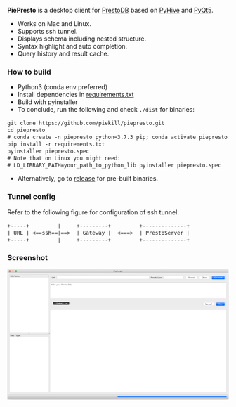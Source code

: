 **PiePresto** is a desktop client for [PrestoDB](http://prestodb.github.io/) based on [PyHive](https://github.com/dropbox/PyHive) and [PyQt5](https://www.riverbankcomputing.com/software/pyqt/intro).

- Works on Mac and Linux.
- Supports ssh tunnel.
- Displays schema including nested structure.
- Syntax highlight and auto completion.
- Query history and result cache.

### How to build

- Python3 (conda env preferred)
- Install dependencies in [requirements.txt](https://github.com/piekill/piepresto/blob/master/requirements.txt)
- Build with pyinstaller
- To conclude, run the following and check `./dist` for binaries:
 ```shell
 git clone https://github.com/piekill/piepresto.git
 cd piepresto
 # conda create -n piepresto python=3.7.3 pip; conda activate piepresto
 pip install -r requirements.txt
 pyinstaller piepresto.spec
 # Note that on Linux you might need: 
 # LD_LIBRARY_PATH=your_path_to_python_lib pyinstaller piepresto.spec
 ```
- Alternatively, go to [release](https://github.com/piekill/piepresto/releases) for pre-built binaries.

### Tunnel config
Refer to the following figure for configuration of ssh tunnel:
```
+-----+         |     +---------+         +--------------+
| URL | <==ssh==|==>  | Gateway |  <===>  | PrestoServer |
+-----+         |     +---------+         +--------------+
```

### Screenshot
![screenshot](https://github.com/piekill/piepresto/blob/master/screenshot.png "Screenshot of PiePresto (MacOS)")
